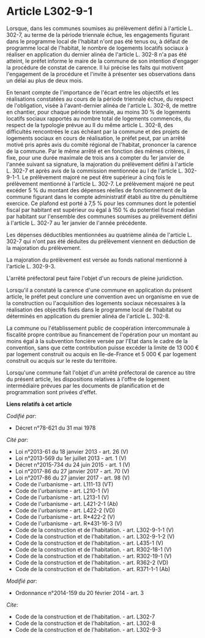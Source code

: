 # Article L302-9-1

Lorsque, dans les communes soumises au prélèvement défini à l'article L. 302-7, au terme de la période triennale échue, les
engagements figurant dans le programme local de l'habitat n'ont pas été tenus ou, à défaut de programme local de l'habitat,
le nombre de logements locatifs sociaux à réaliser en application du dernier alinéa de l'article L. 302-8 n'a pas été
atteint, le préfet informe le maire de la commune de son intention d'engager la procédure de constat de carence. Il lui
précise les faits qui motivent l'engagement de la procédure et l'invite à présenter ses observations dans un délai au plus de
deux mois. 

En tenant compte de l'importance de l'écart entre les objectifs et les réalisations constatées au cours de la période
triennale échue, du respect de l'obligation, visée à l'avant-dernier alinéa de l'article L. 302-8, de mettre en chantier,
pour chaque période triennale, au moins 30 % de logements locatifs sociaux rapportés au nombre total de logements commencés,
du respect de la typologie prévue au II du même article L. 302-8, des difficultés rencontrées le cas échéant par la commune
et des projets de logements sociaux en cours de réalisation, le préfet peut, par un arrêté motivé pris après avis du comité
régional de l'habitat, prononcer la carence de la commune. Par le même arrêté et en fonction des mêmes critères, il fixe,
pour une durée maximale de trois ans à compter du 1er janvier de l'année suivant sa signature, la majoration du prélèvement
défini à l'article L. 302-7 et après avis de la commission mentionnée au I de l'article L. 302-9-1-1. Le prélèvement majoré
ne peut être supérieur à cinq fois le prélèvement mentionné à l'article L. 302-7. Le prélèvement majoré ne peut excéder 5 %
du montant des dépenses réelles de fonctionnement de la commune figurant dans le compte administratif établi au titre du
pénultième exercice. Ce plafond est porté à 7,5 % pour les communes dont le potentiel fiscal par habitant est supérieur ou
égal à 150 % du potentiel fiscal médian par habitant sur l'ensemble des communes soumises au prélèvement défini à l'article
L. 302-7 au 1er janvier de l'année précédente. 

Les dépenses déductibles mentionnées au quatrième alinéa de l'article L. 302-7 qui n'ont pas été déduites du prélèvement
viennent en déduction de la majoration du prélèvement. 

La majoration du prélèvement est versée au fonds national mentionné à l'article L. 302-9-3. 

L'arrêté préfectoral peut faire l'objet d'un recours de pleine juridiction. 

Lorsqu'il a constaté la carence d'une commune en application du présent article, le préfet peut conclure une convention avec
un organisme en vue de la construction ou l'acquisition des logements sociaux nécessaires à la réalisation des objectifs
fixés dans le programme local de l'habitat ou déterminés en application du premier alinéa de l'article L. 302-8. 

La commune ou l'établissement public de coopération intercommunale à fiscalité propre contribue au financement de l'opération
pour un montant au moins égal à la subvention foncière versée par l'Etat dans le cadre de la convention, sans que cette
contribution puisse excéder la limite de 13 000 € par logement construit ou acquis en Ile-de-France et 5 000 € par logement
construit ou acquis sur le reste du territoire. 

Lorsqu'une commune fait l'objet d'un arrêté préfectoral de carence au titre du présent article, les dispositions relatives à
l'offre de logement intermédiaire prévues par les documents de planification et de programmation sont privées d'effet.

**Liens relatifs à cet article**

_Codifié par_:

  - Décret n°78-621 du 31 mai 1978

_Cité par_:

  - Loi n°2013-61 du 18 janvier 2013 - art. 26 (V)
  - Loi n°2013-569 du 1er juillet 2013 - art. 1 (V)
  - Décret n°2015-734 du 24 juin 2015 - art. 1 (V)
  - Loi n°2017-86 du 27 janvier 2017 - art. 70 (V)
  - Loi n°2017-86 du 27 janvier 2017 - art. 98 (V)
  - Code de l'urbanisme - art. L111-13 (VT)
  - Code de l'urbanisme - art. L210-1 (V)
  - Code de l'urbanisme - art. L213-1 (V)
  - Code de l'urbanisme - art. L421-2-1 (Ab)
  - Code de l'urbanisme - art. L422-2 (VD)
  - Code de l'urbanisme - art. R*422-2 (V)
  - Code de l'urbanisme - art. R*431-16-3 (V)
  - Code de la construction et de l'habitation. - art. L302-9-1-1 (V)
  - Code de la construction et de l'habitation. - art. L302-9-1-2 (V)
  - Code de la construction et de l'habitation. - art. L435-1 (V)
  - Code de la construction et de l'habitation. - art. R302-18-1 (V)
  - Code de la construction et de l'habitation. - art. R302-19-1 (V)
  - Code de la construction et de l'habitation. - art. R362-2 (VD)
  - Code de la construction et de l'habitation. - art. R371-1-1 (Ab)

_Modifié par_:

  - Ordonnance n°2014-159 du 20 février 2014 - art. 3

_Cite_:

  - Code de la construction et de l'habitation. - art. L302-7
  - Code de la construction et de l'habitation. - art. L302-8
  - Code de la construction et de l'habitation. - art. L302-9-3
